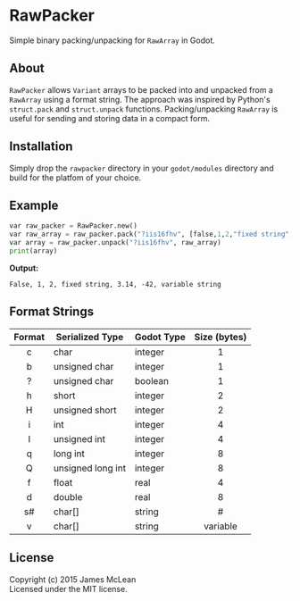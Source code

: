 # RawPacker

Simple binary packing/unpacking for `RawArray` in Godot.

## About

`RawPacker` allows `Variant` arrays to be packed into and unpacked from a `RawArray` using a format string. The approach was inspired by Python's `struct.pack` and `struct.unpack` functions.
Packing/unpacking `RawArray` is useful for sending and storing data in a compact form.

## Installation

Simply drop the `rawpacker` directory in your `godot/modules` directory and build for the platfom of your choice.

## Example

```python
var raw_packer = RawPacker.new()
var raw_array = raw_packer.pack("?iis16fhv", [false,1,2,"fixed string",3.14,-42,"variable string"])
var array = raw_packer.unpack("?iis16fhv", raw_array)
print(array)
```

**Output:**
```
False, 1, 2, fixed string, 3.14, -42, variable string
```

## Format Strings

| Format | Serialized Type    | Godot Type | Size (bytes) |
|:------:|--------------------|------------|:------------:|
| c      | char               | integer    | 1            |
| b      | unsigned char      | integer    | 1            |
| ?      | unsigned char      | boolean    | 1            |
| h      | short              | integer    | 2            |
| H      | unsigned short     | integer    | 2            |
| i      | int                | integer    | 4            |
| I      | unsigned int       | integer    | 4            |
| q      | long int           | integer    | 8            |
| Q      | unsigned long int  | integer    | 8            |
| f      | float              | real       | 4            |
| d      | double             | real       | 8            |
| s#     | char[]             | string     | # 		        |
| v      | char[]             | string     | variable     |

## License
Copyright (c) 2015 James McLean  
Licensed under the MIT license.
